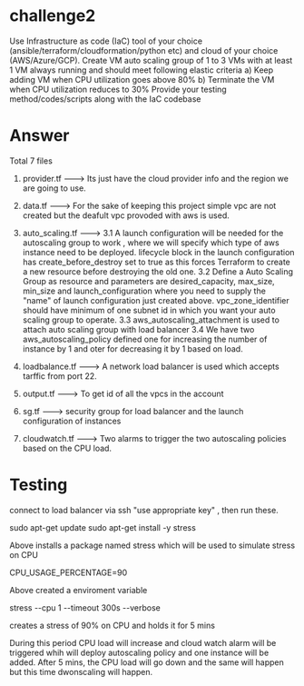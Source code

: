 # challenge2

Use Infrastructure as code (IaC) tool of your choice (ansible/terraform/cloudformation/python etc) and cloud of your choice (AWS/Azure/GCP). Create VM auto scaling group of 1 to 3 VMs with at least 1 VM always running and should meet following elastic criteria
a) Keep adding VM when CPU utilization goes above 80%
b) Terminate the VM when CPU utilization reduces to 30%
Provide your testing method/codes/scripts along with the IaC codebase

# Answer

Total 7 files
1. provider.tf ---> Its just have the cloud provider info and the region we are going to use.

2. data.tf ---> For the sake of keeping this project simple vpc are not created but the deafult vpc provoded with aws is used.

3. auto_scaling.tf  ---> 
    3.1 A launch configuration will be needed for the autoscaling group to work , where we will specify which type of aws instance need to be deployed.
    lifecycle block in the launch configuration has create_before_destroy set to true as this forces Terraform to create a new resource before destroying the old one.
    3.2 Define a Auto Scaling Group as resource and  parameters are desired_capacity, max_size, min_size and launch_configuration where you need to supply the "name" of launch configuration just created above.
    vpc_zone_identifier should have minimum of one subnet id in which you want your auto scaling group to operate.
    3.3 aws_autoscaling_attachment is used to attach auto scaling group with load balancer
    3.4 We have two aws_autoscaling_policy defined one for increasing the number of instance by 1 and oter for decreasing it by 1  based on load.

4. loadbalance.tf ---> A network load balancer is used which accepts tarffic from port 22.

5. output.tf ---> To get id of all the vpcs in the account

6. sg.tf ---> security group for load balancer and the launch configuration of instances

7. cloudwatch.tf ---> Two alarms to trigger the two autoscaling policies based on the CPU load.



# Testing

connect to load balancer via ssh "use appropriate key" , then run these.

sudo apt-get update
sudo apt-get install -y stress

Above installs a package named stress which will be used to simulate stress on CPU

CPU_USAGE_PERCENTAGE=90

Above created a enviroment variable

stress --cpu 1 --timeout 300s --verbose

creates a stress of 90% on CPU and holds it for 5 mins


During this period CPU load will increase and cloud watch alarm will be triggered whih will deploy autoscaling policy and one instance will be added.
After 5 mins, the CPU load will go down and the same will happen but this time dwonscaling will happen.




  
                  
       
